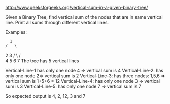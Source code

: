 http://www.geeksforgeeks.org/vertical-sum-in-a-given-binary-tree/

Given a Binary Tree, find vertical sum of the nodes that are in same vertical line. Print all sums
through different vertical lines.

Examples:

      1
    /   \

2 3 / \ / \
4 5 6 7 The tree has 5 vertical lines

Vertical-Line-1 has only one node 4 => vertical sum is 4 Vertical-Line-2: has only one node 2=>
vertical sum is 2 Vertical-Line-3: has three nodes: 1,5,6 => vertical sum is 1+5+6 = 12
Vertical-Line-4: has only one node 3 => vertical sum is 3 Vertical-Line-5: has only one node 7 =>
vertical sum is 7

So expected output is 4, 2, 12, 3 and 7
